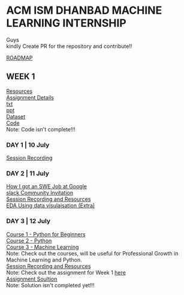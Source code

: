 # ACM ISM DHANBAD MACHINE LEARNING INTERNSHIP   

Guys    
kindly Create PR for the repository and contribute!!    

[ROADMAP](https://docs.google.com/document/d/1i_RnLREwEMPZ7rTyEBybQCHi_eiI7csW/edit)
## WEEK 1   
[Resources](https://drive.google.com/drive/folders/1gCqtfG3NTapGiPJGgHsajWbi1FpbG9xp)   
[Assignment Details](https://drive.google.com/drive/folders/1hnRcA5Ehl_B5IlxWgeTX83y3NX7ZV_4W)    
[txt](https://docs.google.com/document/d/1yFZHLRqD2fXqcUHhJeax9EHdKVkw3CehsPtUKlxOg1c/edit?usp=sharing)   
[ppt](https://docs.google.com/presentation/d/11gibQ2hERG3WK2tlDTgzc7px8o9HLLkKIFciookATYA/edit?usp=sharing)   
[Dataset](https://github.com/AdicherlaVenkataSai/acm-ml-internship/blob/master/week%201/udemy_courses.csv)    
[Code](https://github.com/AdicherlaVenkataSai/acm-ml-internship/blob/master/week%201/week%201.ipynb)    
Note: Code isn't complete!!! 
### DAY 1 | 10 July   
[Session Recording](https://www.dropbox.com/sh/wkwm1di477x5k0y/AABHhBxbE9VFT4NgynXsYV0Qa?dl=0)    
### DAY 2 | 11 July   
[How I got an SWE Job at Google](https://www.youtube.com/watch?v=EXKBE4VJtLY&feature=youtu.be)    
[slack Community Invitation](https://join.slack.com/t/acmml/shared_invite/zt-fjzx9l9z-2rN30P_Uo64HKUK8s~SZWQ)   
[Session Recording and Resources](https://drive.google.com/drive/folders/19j2dxF-yN4vSJ8V7mxg3dMg0XuUVUO_z)   
[EDA Using data visulaisation (Extra)](https://medium.com/@shantanu0707/analysing-stackoverflows-users-7547424f4432)    
### DAY 3 | 12 July   
[Course 1 - Python for Beginners](https://geeksgod.com/udemy-free-course/python-for-beginners-basics-to-advanced/)    
[Course 2 - Python](https://geeksgod.com/udemy-free-course/python-for-beginners-learn-all-the-basics-of-python/)    
[Course 3 - Machine Learning](https://geeksgod.com/udemy-free-course/step-by-step-guide-to-machine-learning/)   
Note: Check out the courses, will be useful for Professional Growth in Machine Learning and Python.   
[Session Recording and Resources](https://drive.google.com/drive/folders/1B4-ROSnBi28ngntGrfARaCGR_V_5AxlT)   
Note: Check out the assignment for Week 1 [here](https://drive.google.com/drive/folders/1hnRcA5Ehl_B5IlxWgeTX83y3NX7ZV_4W)    
[Assignment Soultion]()   
Note: Solution isn't completed yet!!!





